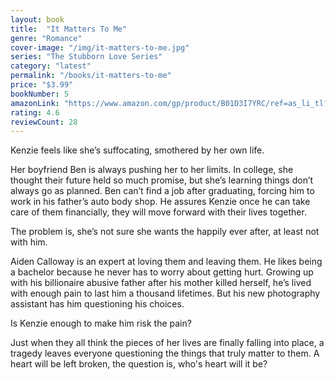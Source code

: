 ```yaml
---
layout: book
title:  "It Matters To Me"
genre: "Romance"
cover-image: "/img/it-matters-to-me.jpg"
series: "The Stubborn Love Series"
category: "latest"
permalink: "/books/it-matters-to-me"
price: "$3.99"
bookNumber: 5
amazonLink: "https://www.amazon.com/gp/product/B01D3I7YRC/ref=as_li_tl?ie=UTF8&tag=owensmc-20&camp=1789&creative=9325&linkCode=as2&creativeASIN=B01D3I7YRC&linkId=daa332dcecbf84852e04b7d062321cd2"
rating: 4.6
reviewCount: 28
---
```

Kenzie feels like she’s suffocating, smothered by her own life.

Her boyfriend Ben is always pushing her to her limits. In college, she thought their future held so much promise, but she’s learning things don’t always go as planned. Ben can’t find a job after graduating, forcing him to work in his father’s auto body shop. He assures Kenzie once he can take care of them financially, they will move forward with their lives together.

The problem is, she’s not sure she wants the happily ever after, at least not with him.

Aiden Calloway is an expert at loving them and leaving them. He likes being a bachelor because he never has to worry about getting hurt. Growing up with his billionaire abusive father after his mother killed herself, he’s lived with enough pain to last him a thousand lifetimes. But his new photography assistant has him questioning his choices.

Is Kenzie enough to make him risk the pain?

Just when they all think the pieces of her lives are finally falling into place, a tragedy leaves everyone questioning the things that truly matter to them. A heart will be left broken, the question is, who's heart will it be?
